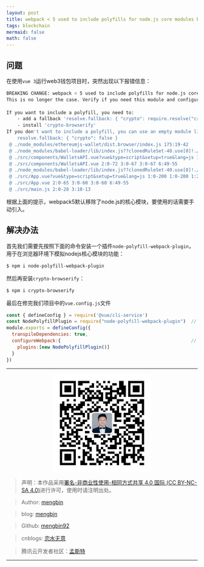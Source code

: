```yaml
---
layout: post
title: webpack < 5 used to include polyfills for node.js core modules by default
tags: blockchain
mermaid: false
math: false
---  
```


## 问题

在使用`vue 3`运行web3钱包项目时，突然出现以下报错信息：  

```bash
BREAKING CHANGE: webpack < 5 used to include polyfills for node.js core modules by default.
This is no longer the case. Verify if you need this module and configure a polyfill for it.

If you want to include a polyfill, you need to:
	- add a fallback 'resolve.fallback: { "crypto": require.resolve("crypto-browserify") }'
	- install 'crypto-browserify'
If you don't want to include a polyfill, you can use an empty module like this:
	resolve.fallback: { "crypto": false }
 @ ./node_modules/ethereumjs-wallet/dist.browser/index.js 175:19-42
 @ ./node_modules/babel-loader/lib/index.js??clonedRuleSet-40.use[0]!./node_modules/vue-loader/dist/index.js??ruleSet[0].use[0]!./src/components/WalletsAPI.vue?vue&type=script&setup=true&lang=js 3:0-42 21:19-39 52:15-20
 @ ./src/components/WalletsAPI.vue?vue&type=script&setup=true&lang=js 1:0-213 1:0-213 1:214-416 1:214-416
 @ ./src/components/WalletsAPI.vue 2:0-72 3:0-67 3:0-67 6:49-55
 @ ./node_modules/babel-loader/lib/index.js??clonedRuleSet-40.use[0]!./node_modules/vue-loader/dist/index.js??ruleSet[0].use[0]!./src/App.vue?vue&type=script&setup=true&lang=js 1:0-53 9:6-16
 @ ./src/App.vue?vue&type=script&setup=true&lang=js 1:0-200 1:0-200 1:201-390 1:201-390
 @ ./src/App.vue 2:0-65 3:0-60 3:0-60 6:49-55
 @ ./src/main.js 2:0-28 3:10-13
```  

根据上面的提示，webpack5默认移除了node.js的核心模块，要使用的话需要手动引入。  

## 解决办法  

首先我们需要先按照下面的命令安装一个插件`node-polyfill-webpack-plugin`，用于在浏览器环境下模拟nodejs核心模块的功能：  

```bash
$ npm i node-polyfill-webpack-plugin
```

然后再安装`crypto-browserify`：  

```bash
$ npm i crypto-browserify
```  

最后在修完我们项目中的`vue.config.js`文件

```javascript
const { defineConfig } = require('@vue/cli-service')
const NodePolyfillPlugin = require("node-polyfill-webpack-plugin")  // add
module.exports = defineConfig({
  transpileDependencies: true,
  configureWebpack:{                                                // add
    plugins:[new NodePolyfillPlugin()]
  }
})
```  

---

<div align="center">
  <img src="../img/qrcode_wechat.jpg" alt="孟斯特">
</div>

> 声明：本作品采用[署名-非商业性使用-相同方式共享 4.0 国际 (CC BY-NC-SA 4.0)](https://creativecommons.org/licenses/by-nc-sa/4.0/deed.zh)进行许可，使用时请注明出处。  

> Author: [mengbin](mengbin1992@outlook.com)  

> blog: [mengbin](https://mengbin.top)  

> Github: [mengbin92](https://mengbin92.github.io/)  

> cnblogs: [恋水无意](https://www.cnblogs.com/lianshuiwuyi/)  

> 腾讯云开发者社区：[孟斯特](https://cloud.tencent.com/developer/user/6649301)  

---
